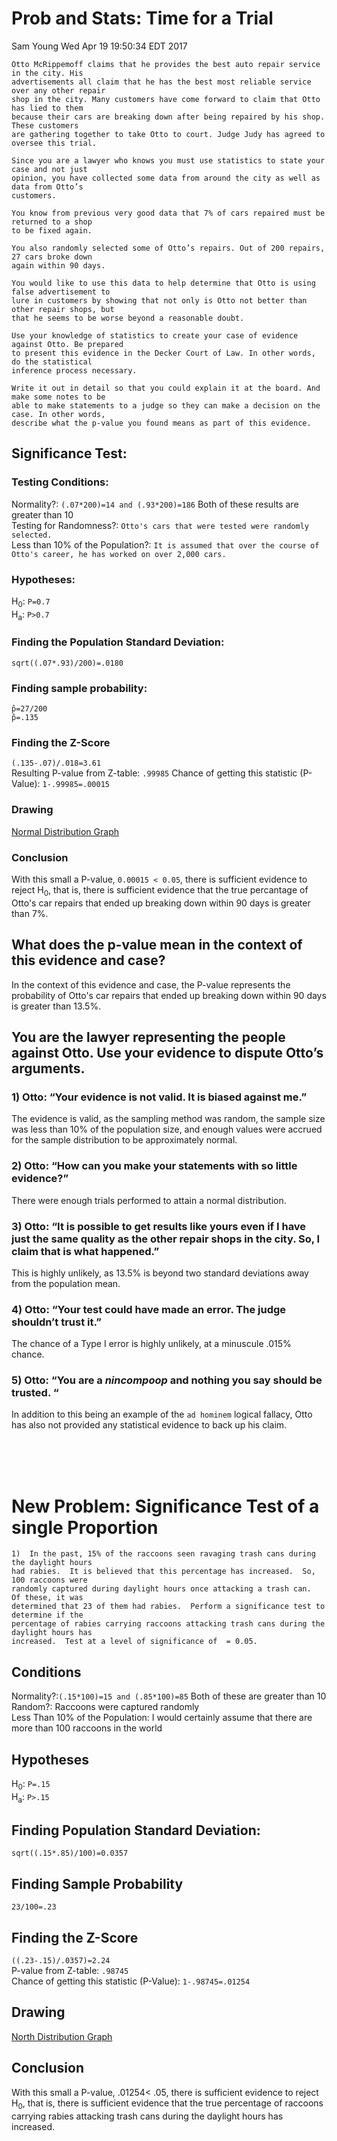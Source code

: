 # Prob and Stats: Time for a Trial
Sam Young Wed Apr 19 19:50:34 EDT 2017

```
Otto McRippemoff claims that he provides the best auto repair service in the city. His
advertisements all claim that he has the best most reliable service over any other repair
shop in the city. Many customers have come forward to claim that Otto has lied to them
because their cars are breaking down after being repaired by his shop. These customers
are gathering together to take Otto to court. Judge Judy has agreed to oversee this trial.

Since you are a lawyer who knows you must use statistics to state your case and not just
opinion, you have collected some data from around the city as well as data from Otto’s
customers.

You know from previous very good data that 7% of cars repaired must be returned to a shop
to be fixed again.

You also randomly selected some of Otto’s repairs. Out of 200 repairs, 27 cars broke down
again within 90 days.

You would like to use this data to help determine that Otto is using false advertisement to
lure in customers by showing that not only is Otto not better than other repair shops, but
that he seems to be worse beyond a reasonable doubt.

Use your knowledge of statistics to create your case of evidence against Otto. Be prepared
to present this evidence in the Decker Court of Law. In other words, do the statistical
inference process necessary.

Write it out in detail so that you could explain it at the board. And make some notes to be
able to make statements to a judge so they can make a decision on the case. In other words,
describe what the p-value you found means as part of this evidence.
```

## Significance Test:

### Testing Conditions:
Normality?: `(.07*200)=14 and (.93*200)=186` Both of these results are greater than 10<br>
Testing for Randomness?: `Otto's cars that were tested were randomly selected.` <br>
Less than 10% of the Population?: `It is assumed that over the course of Otto's career, he has worked on over 2,000 cars.`

### Hypotheses:

H<sub>0</sub>: `P=0.7` <br>
H<sub>a</sub>: `P>0.7`

### Finding the Population Standard Deviation:
`sqrt((.07*.93)/200)=.0180`

### Finding sample probability:
`p̂=27/200`<br>`p̂=.135`

### Finding the Z-Score
`(.135-.07)/.018=3.61` <br>
Resulting P-value from Z-table: `.99985`
Chance of getting this statistic (P-Value): `1-.99985=.00015`

### Drawing
[Normal Distribution Graph](http://i.imgur.com/JbJF4be.png)

### Conclusion
With this small a P-value, `0.00015 < 0.05`, there is sufficient evidence to reject H<sub>0</sub>, that is, there is sufficient evidence that the true percantage of Otto's car repairs that ended up breaking down within 90 days is greater than 7%.

## What does the p-value mean in the context of this evidence and case?
In the context of this evidence and case, the P-value represents the probability of Otto's
car repairs that ended up breaking down within 90 days is greater than 13.5%.

## You are the lawyer representing the people against Otto.  Use your evidence to dispute Otto’s arguments.

### 1)  Otto:  “Your evidence is not valid.  It is biased against me.”
The evidence is valid, as the sampling method was random, the sample size was less than 10% of the population size, and enough values were accrued for the sample distribution to be approximately normal.

### 2)  Otto:  “How can you make your statements with so little evidence?”
There were enough trials performed to attain a normal distribution.

### 3)  Otto:  “It is possible to get results like yours even if I have just the same quality as the other repair shops in the city.  So, I claim that is what happened.”
This is highly unlikely, as 13.5% is beyond two standard deviations away from the population mean.

### 4)  Otto:  “Your test could have made an error.  The judge shouldn’t trust it.”
The chance of a Type I error is highly unlikely, at a minuscule .015% chance.

### 5)  Otto:  “You are a ***nincompoop*** and nothing you say should be trusted. “
In addition to this being an example of the `ad hominem` logical fallacy, Otto has also not provided any statistical evidence to back up his claim.

<br><br><br>

# New Problem: Significance Test of a single Proportion

```
1)  In the past, 15% of the raccoons seen ravaging trash cans during the daylight hours
had rabies.  It is believed that this percentage has increased.  So, 100 raccoons were
randomly captured during daylight hours once attacking a trash can.  Of these, it was
determined that 23 of them had rabies.  Perform a significance test to determine if the
percentage of rabies carrying raccoons attacking trash cans during the daylight hours has
increased.  Test at a level of significance of  = 0.05.
```

## Conditions
Normality?:`(.15*100)=15 and (.85*100)=85` Both of these are greater than 10 <br>
Random?: Raccoons were captured randomly <br>
Less Than 10% of the Population: I would certainly assume that there are more than 100 raccoons in the world

## Hypotheses
H<sub>0</sub>: `P=.15` <br>
H<sub>a</sub>: `P>.15`

## Finding Population Standard Deviation:
`sqrt((.15*.85)/100)=0.0357`

## Finding Sample Probability
`23/100=.23`

## Finding the Z-Score
`((.23-.15)/.0357)=2.24` <br>
P-value from Z-table: `.98745` <br>
Chance of getting this statistic (P-Value): `1-.98745=.01254`

## Drawing
[North Distribution Graph](http://i.imgur.com/MmsmUao.png)

## Conclusion
With this small a P-value, .01254< .05, there is sufficient evidence to reject H<sub>0</sub>, that is, there is sufficient evidence that the true percentage of raccoons carrying rabies attacking trash cans during the daylight hours has increased.
